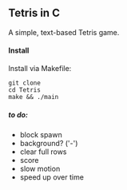 ## Tetris in C
A simple, text-based Tetris game.

#### Install
Install via Makefile:
```
git clone
cd Tetris
make && ./main
```

##### *to do*: 
- block spawn
- background? ('-')
- clear full rows
- score
- slow motion
- speed up over time